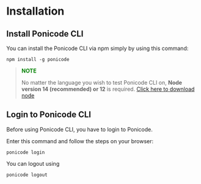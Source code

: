 # Installation

## Install Ponicode CLI
You can install the Ponicode CLI via npm simply by using this command:
```
npm install -g ponicode
``` 

> **<span style="color:green">NOTE<span>**
>
> No matter the language you wish to test Ponicode CLI on, **Node version 14 (recommended) or 12** is required. [Click here to download node](https://nodejs.org/en/)

## Login to Ponicode CLI

Before using Ponicode CLI, you have to login to Ponicode.

Enter this command and follow the steps on your browser:
```
ponicode login
```

You can logout using
```
ponicode logout
```
